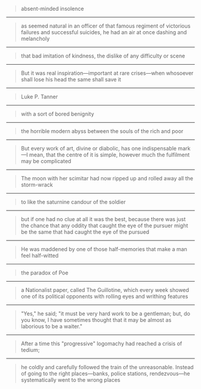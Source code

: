 
> absent-minded insolence

***

> as seemed natural in an officer of that famous regiment of victorious failures and successful suicides, he had an air at once dashing and melancholy

***

> that bad imitation of kindness, the dislike of any difficulty or scene

***

> But it was real inspiration—important at rare crises—when whosoever shall lose his head the same shall save it

***

> Luke P. Tanner

***

> with a sort of bored benignity

***

> the horrible modern abyss between the souls of the rich and poor

***

> But every work of art, divine or diabolic, has one indispensable mark—I mean, that the centre of it is simple, however much the fulfilment may be complicated

***

> The moon with her scimitar had now ripped up and rolled away all the storm-wrack

***

> to like the saturnine candour of the soldier

***

> but if one had no clue at all it was the best, because there was just the chance that any oddity that caught the eye of the pursuer might be the same that had caught the eye of the pursued

***

> He was maddened by one of those half-memories that make a man feel half-witted

***

> the paradox of Poe

***

> a Nationalist paper, called The Guillotine, which every week showed one of its political opponents with rolling eyes and writhing features

***

> "Yes," he said; "it must be very hard work to be a gentleman; but, do you know, I have sometimes thought that it may be almost as laborious to be a waiter."

***

> After a time this "progressive" logomachy had reached a crisis of tedium;

***

> he coldly and carefully followed the train of the unreasonable. Instead of going to the right places—banks, police stations, rendezvous—he systematically went to the wrong places